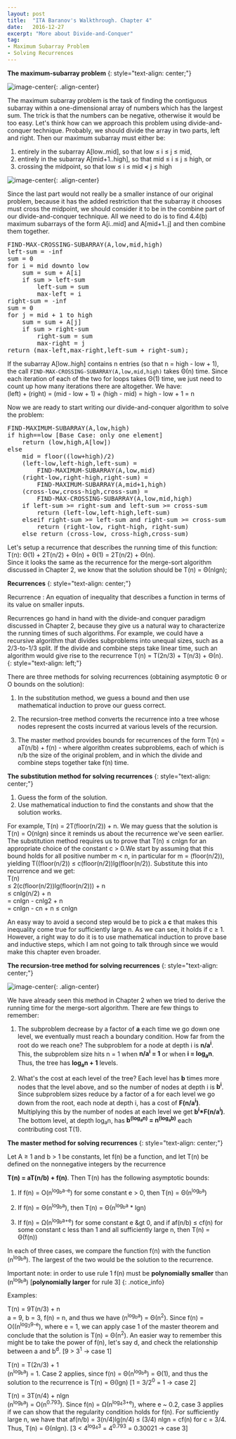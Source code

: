 ```yaml
---
layout: post
title:  "ITA Baranov's Walkthrough. Chapter 4"
date:   2016-12-27
excerpt: "More about Divide-and-Conquer"
tag:
- Maximum Subarray Problem
- Solving Recurrences
---
```


**The maximum-subarray problem**
{: style="text-align: center;"}
 
 ![image-center](/images/maxsubarray1.png){: .align-center}

The maximum subarray problem is the task of finding the contiguous subarray within a one-dimensional array of numbers which has the largest sum. The trick is that the numbers can be negative, otherwise it would be too easy. Let's think how can we approach this problem using divide-and-conquer technique. Probably, we should divide the array in two parts, left and right. Then our maximum subarray must either be:   
1) entirely in the subarray A[low..mid], so that low ≤ i ≤ j ≤ mid,   
2) entirely in the subarray A[mid+1..high], so that mid ≤ i ≤ j ≤ high, or   
3) crossing the midpoint, so that low ≤ i ≤ mid **<** j ≤ high   

 ![image-center](/images/maxsubarray2.png){: .align-center}

Since the last part would not really be a smaller instance of our original problem, because it has the added restriction that the subarray it chooses must cross the midpoint, we should consider it to be in the combine part of our divide-and-conquer technique. All we need to do is to find 4.4(b) maximum subarrays of the form A[i..mid] and A[mid+1..j] and then combine them together. 


<pre>
FIND-MAX-CROSSING-SUBARRAY(A,low,mid,high)
left-sum = -inf
sum = 0
for i = mid downto low
	sum = sum + A[i]
	if sum > left-sum
		left-sum = sum
		max-left = i
right-sum = -inf
sum = 0
for j = mid + 1 to high
	sum = sum + A[j]
	if sum > right-sum
		right-sum = sum
		max-right = j
return (max-left,max-right,left-sum + right-sum);
</pre>


If the subarray A[low..high] contains n entries (so that n = high - low + 1), the call <code>FIND-MAX-CROSSING-SUBARRAY(A,low,mid,high)</code> takes Θ(n) time. Since each iteration of each of the two for loops takes Θ(1) time, we just need to count up how many iterations there are altogether. We have:  
(left) + (right) = (mid - low + 1) + (high - mid) = high - low + 1 = n 

Now we are ready to start writing our divide-and-conquer algorithm to solve the problem:
<pre>
FIND-MAXIMUM-SUBARRAY(A,low,high)
if high==low [Base Case: only one element]
	return (low,high,A[low])
else 
	mid = floor((low+high)/2)
	(left-low,left-high,left-sum) = 
		FIND-MAXIMUM-SUBARRAY(A,low,mid)
	(right-low,right-high,right-sum) = 
		FIND-MAXIMUM-SUBARRAY(A,mid+1,high)
	(cross-low,cross-high,cross-sum) = 
		FIND-MAX-CROSSING-SUBARRAY(A,low,mid,high)
	if left-sum >= right-sum and left-sum >= cross-sum
		return (left-low,left-high,left-sum)
	elseif right-sum >= left-sum and right-sum >= cross-sum
		return (right-low, right-high, right-sum)
	else return (cross-low, cross-high,cross-sum)
</pre>


Let's setup a recurrence that describes the running time of this function:   
T(n): Θ(1) + 2T(n/2) + Θ(n) + Θ(1) = 2T(n/2) + Θ(n).  
Since it looks the same as the recurrence for the merge-sort algorithm discussed in Chapter 2, we know that the solution should be T(n) = Θ(nlgn);


**Recurrences**
{: style="text-align: center;"}

Recurrence
:	An equation of inequality that describes a function in terms of its value on smaller inputs.  

Recurrences go hand in hand with the divide-and conquer paradigm discussed in Chapter 2, because they give us a natural way to characterize the running times of such algorithms. For example, we could have a recursive algorithm that divides subproblems into unequal sizes, such as a 2/3-to-1/3 split. If the divide and combine steps take linear time, such an algorithm would give rise to the recurrence T(n) = T(2n/3) + T(n/3) + Θ(n).
{: style="text-align: left;"}   

There are three methods for solving recurrences (obtaining asymptotic Θ or O bounds on the solution): 

1. In the substitution method, we guess a bound and then use mathematical induction to prove our guess correct.

2. The recursion-tree method converts the recurrence into a tree whose nodes represent the costs incurred at various levels of the recursion.

3. The master method provides bounds for recurrences of the form T(n) = aT(n/b) + f(n) - where algorithm creates subproblems, each of which is n/b the size of the original problem, and in which the divide and combine steps together take f(n) time.   


**The substitution method for solving recurrences**
{: style="text-align: center;"}

1. Guess the form of the solution.   
2. Use mathematical induction to find the constants and show that the solution works.  

For example, T(n) = 2T(floor(n/2)) + n. We may guess that the solution is T(n) = O(nlgn) since it reminds us about the recurrence we've seen earlier. The substitution method requires us to prove that T(n) ≤ cnlgn for an appropriate choice of the constant c > 0.We start by assuming that this bound holds for all positive number m < n, in particular for m = (floor(n/2)), yielding T((floor(n/2)) ≤ c(floor(n/2))lg(floor(n/2)). Substitute this into recurrence and we get:  
T(n)   
	 ≤ 2(c(floor(n/2))lg(floor(n/2))) + n   
     ≤ cnlg(n/2) + n   
     = cnlgn - cnlg2 + n   
     = cnlgn - cn + n
     ≤ cnlgn   

An easy way to avoid a second step would be to pick a **c** that makes this inequality come true for sufficiently large n. As we can see, it holds if c ≥ 1. However, a right way to do it is to use mathematical induction to prove base and inductive steps, which I am not going to talk through since we would make this chapter even broader.   

**The recursion-tree method for solving recurrences**
{: style="text-align: center;"}

![image-center](/images/mergesort_rt.jpg){: .align-center}

We have already seen this method in Chapter 2 when we tried to derive the running time for the merge-sort algorithm. There are few things to remember:   

1. The subproblem decrease by a factor of **a** each time we go down one level, we eventually must reach a boundary condition. How far from the root do we reach one? The subproblem for a node at depth i is **n/a<sup>i</sup>**. This, the subproblem size hits n = 1 when **n/a<sup>i</sup> = 1** or when **i = log<sub>a</sub>n**. Thus, the tree has **log<sub>a</sub>n + 1** levels.

2. What's the cost at each level of the tree? Each level has **b** times more nodes that the level above, and so the number of nodes at depth i is **b<sup>i</sup>**. Since subproblem sizes reduce by a factor of a for each level we go down from the root, each node at depth i, has a cost of **F(n/a<sup>i</sup>)**. Multiplying this by the number of nodes at each level we get **b<sup>i</sup>*F(n/a<sup>i</sup>)**. The bottom level, at depth log<sub>a</sub>n, has **b<sup>(log<sub>a</sub>n)</sup> = n<sup>(log<sub>a</sub>b)</sup>** each contributing cost T(1).


**The master method for solving recurrences**
{: style="text-align: center;"}

Let A ≥ 1 and b > 1 be constants, let f(n) be a function, and let T(n) be defined on the nonnegative integers by the recurrence

**T(n) = aT(n/b) + f(n)**. Then T(n) has the following asymptotic bounds:

1. If f(n) = O(n<sup>log<sub>b</sub>a-e</sup>) for some constant e > 0, then T(n) = Θ(n<sup>log<sub>b</sub>a</sup>)

2. If f(n) = Θ(n<sup>log<sub>b</sub>a</sup>), then T(n) = Θ(n<sup>log<sub>b</sub>a</sup> * lgn)

3. If f(n) = Ω(n<sup>log<sub>b</sub>a+e</sup>) for some constant e &gt 0, and if af(n/b) ≤ cf(n) for some constant c less than 1 and all sufficiently large n, then T(n) = Θ(f(n))

In each of three cases, we compare the function f(n) with the function (n<sup>log<sub>b</sub>a</sup>). The largest of the two would be the solution to the recurrence. 

Important note: in order to use rule 1 f(n) must be **polynomially smaller** than (n<sup>log<sub>b</sub>a</sup>) [**polynomially larger** for rule 3]
{: .notice_info}

Examples:

T(n) = 9T(n/3) + n    
a = 9, b = 3, f(n) = n, and thus we have (n<sup>log<sub>b</sub>a</sup>) = Θ(n<sup>2</sup>). Since f(n) = O((n<sup>log<sub>3</sub>9-e</sup>), where e = 1, we can apply case 1 of the master theorem and conclude that the solution is T(n) = Θ(n<sup>2</sup>). An easier way to remember this might be to take the power of f(n), let's say d, and check the relationship between a and b<sup>d</sup>.
[9 > 3<sup>1</sup> -> case 1]

T(n) = T(2n/3) + 1     
(n<sup>log<sub>b</sub>a</sup>) = 1. Case 2 applies, since f(n) = Θ(n<sup>log<sub>b</sub>a</sup>) = Θ(1), and thus the solution to the recurrence is T(n) = Θ(lgn)
[1 = 3/2<sup>0</sup> = 1 -> case 2]


T(n) = 3T(n/4) + nlgn   
(n<sup>log<sub>b</sub>a</sup>) = O(n<sup>0.793</sup>). Since f(n) = Ω(n<sup>log<sub>4</sub>3+e</sup>), where e ~ 0.2, case 3 applies if we can show that the regularity condition holds for f(n). For sufficiently large n, we have that af(n/b) = 3(n/4)lg(n/4) ≤ (3/4) nlgn = cf(n) for c = 3/4. Thus, T(n) = Θ(nlgn).
[3 < 4<sup>log<sub>4</sub>3</sup> = 4<sup>0.793</sup> = 0.30021 -> case 3]















 
